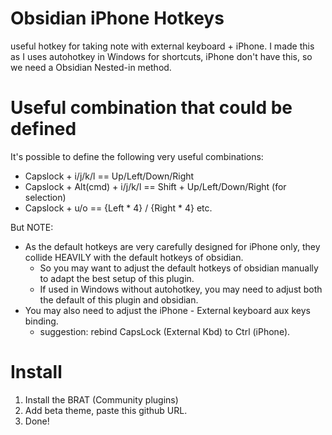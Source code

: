 # Obsidian iPhone Hotkeys
useful hotkey for taking note with external keyboard + iPhone. I made this as I uses autohotkey in Windows for shortcuts, iPhone don't have this, so we need a Obsidian Nested-in method.

# Useful combination that could be defined
It's possible to define the following very useful combinations:
- Capslock + i/j/k/l == Up/Left/Down/Right
- Capslock + Alt(cmd) + i/j/k/l == Shift + Up/Left/Down/Right (for selection)
- Capslock + u/o == {Left * 4} / {Right * 4}
etc.

But NOTE:
- As the default hotkeys are very carefully designed for iPhone only, they collide HEAVILY with the default hotkeys of obsidian.
	- So you may want to adjust the default hotkeys of obsidian manually to adapt the best setup of this plugin.
 	- If used in Windows without autohotkey, you may need to adjust both the default of this plugin and obsidian.
- You may also need to adjust the iPhone - External keyboard aux keys binding.
	- suggestion: rebind CapsLock (External Kbd) to Ctrl (iPhone).

# Install
1. Install the BRAT (Community plugins)
2. Add beta theme, paste this github URL.
3. Done!

